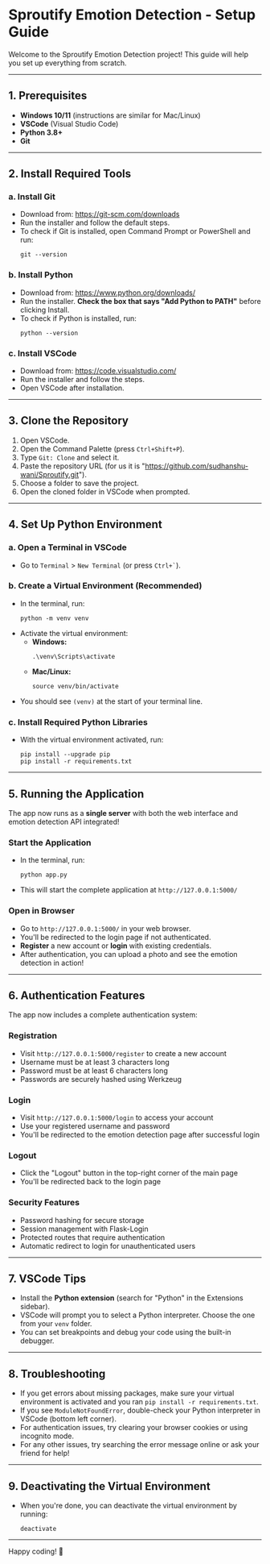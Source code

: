 # Sproutify Emotion Detection - Setup Guide

Welcome to the Sproutify Emotion Detection project! This guide will help you set up everything from scratch.

---

## 1. Prerequisites

- **Windows 10/11** (instructions are similar for Mac/Linux)
- **VSCode** (Visual Studio Code)
- **Python 3.8+**
- **Git**

---

## 2. Install Required Tools

### a. Install Git
- Download from: https://git-scm.com/downloads
- Run the installer and follow the default steps.
- To check if Git is installed, open Command Prompt or PowerShell and run:
  ```
  git --version
  ```

### b. Install Python
- Download from: https://www.python.org/downloads/
- Run the installer. **Check the box that says "Add Python to PATH"** before clicking Install.
- To check if Python is installed, run:
  ```
  python --version
  ```

### c. Install VSCode
- Download from: https://code.visualstudio.com/
- Run the installer and follow the steps.
- Open VSCode after installation.

---

## 3. Clone the Repository

1. Open VSCode.
2. Open the Command Palette (press `Ctrl+Shift+P`).
3. Type `Git: Clone` and select it.
4. Paste the repository URL (for us it is "https://github.com/sudhanshu-wani/Sproutify.git").
5. Choose a folder to save the project.
6. Open the cloned folder in VSCode when prompted.

---

## 4. Set Up Python Environment

### a. Open a Terminal in VSCode
- Go to `Terminal` > `New Terminal` (or press `` Ctrl+` ``).

### b. Create a Virtual Environment (Recommended)
- In the terminal, run:
  ```
  python -m venv venv
  ```
- Activate the virtual environment:
  - **Windows:**
    ```
    .\venv\Scripts\activate
    ```
  - **Mac/Linux:**
    ```
    source venv/bin/activate
    ```
- You should see `(venv)` at the start of your terminal line.

### c. Install Required Python Libraries
- With the virtual environment activated, run:
  ```
  pip install --upgrade pip
  pip install -r requirements.txt
  ```

---

## 5. Running the Application

The app now runs as a **single server** with both the web interface and emotion detection API integrated!

### Start the Application
- In the terminal, run:
  ```
  python app.py
  ```
- This will start the complete application at `http://127.0.0.1:5000/`

### Open in Browser
- Go to `http://127.0.0.1:5000/` in your web browser.
- You'll be redirected to the login page if not authenticated.
- **Register** a new account or **login** with existing credentials.
- After authentication, you can upload a photo and see the emotion detection in action!

---

## 6. Authentication Features

The app now includes a complete authentication system:

### Registration
- Visit `http://127.0.0.1:5000/register` to create a new account
- Username must be at least 3 characters long
- Password must be at least 6 characters long
- Passwords are securely hashed using Werkzeug

### Login
- Visit `http://127.0.0.1:5000/login` to access your account
- Use your registered username and password
- You'll be redirected to the emotion detection page after successful login

### Logout
- Click the "Logout" button in the top-right corner of the main page
- You'll be redirected back to the login page

### Security Features
- Password hashing for secure storage
- Session management with Flask-Login
- Protected routes that require authentication
- Automatic redirect to login for unauthenticated users

---

## 7. VSCode Tips
- Install the **Python extension** (search for "Python" in the Extensions sidebar).
- VSCode will prompt you to select a Python interpreter. Choose the one from your `venv` folder.
- You can set breakpoints and debug your code using the built-in debugger.

---

## 8. Troubleshooting
- If you get errors about missing packages, make sure your virtual environment is activated and you ran `pip install -r requirements.txt`.
- If you see `ModuleNotFoundError`, double-check your Python interpreter in VSCode (bottom left corner).
- For authentication issues, try clearing your browser cookies or using incognito mode.
- For any other issues, try searching the error message online or ask your friend for help!

---

## 9. Deactivating the Virtual Environment
- When you're done, you can deactivate the virtual environment by running:
  ```
  deactivate
  ```

---

Happy coding! 🚀 
